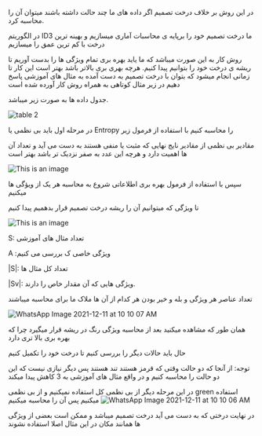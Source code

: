 در این روش بر خلاف درخت تصمیم اگر داده های ما چند حالت داشته باشند میتوان آن را محاسبه کرد.

در الگوریتم ID3 ما درخت تصمیم خود را برپایه ی محاسبات آماری میسازیم و بهینه ترین درخت با کم ترین عمق را میسازیم


روش کار به این صورت میباشد که ما یاید بهره بری تمام ویژگی ها را بدست آوریم تا ریشه ی درخت خود را بتوانیم پیدا کنیم. هرچه بهری بری بالاتر باشد بهتر است
این کار تا زمانی انجام میشود که بتوان با درخت تصمیم به دست آمده به مثال های آموزشی پاسخ دهیم در زیر مثال کوتاهی به همراه روش کار آورده شده است


جدول داده ها به صورت زیر میباشد.

![table 2](https://user-images.githubusercontent.com/94211519/145666279-34e78faa-d512-474a-888d-c31dbd027431.PNG)



در مرحله اول باید بی نظمی یا Entropy را محاسبه کنیم با استفاده از فرمول زیر

مقادیر بی نظمی از مقادیر نایج نهایی که مثبت یا منفی هستند به دست می آید و تعداد آن ها اهمیت دارد و هرچه این عدد به صفر نزدیک تر باشد بهتر است

![This is an image](https://lh3.googleusercontent.com/d3AFQTL7_v-0FSoJE1zCW-OcsA2tweY45moJex-31KPN_QJVKSVkhTLEdDyHtldytIQS7-LOL2rv47FPasvQ656xIT83hFqrEsI3SYrW_4tgJMx6RRC4wRYMynHZJuWGqueGWI0r)

سپس با استفاده از فرمول بهره بری اطلاعاتی شروع به محاسبه هر یک از ویؤگی ها میکنیم

تا ویژگی که میتوانیم آن را ریشه درخت تصمیم قرار بدهمیم پیدا کنیم

![This is an image](https://miro.medium.com/max/700/0*2CpXDgzKNzeJ3Tix.png)


S: تعداد مثال های آموزشی

A :ویژگی خاصی ک بررسی می کنیم

|S|: تعداد کل مثال ها


|Sv|: ویژگی هایی که آن مقدار خاص را دارند.


تعداد عناصر هر ویژگی و بله و خیر بودن هر کدام از آن ها ملاک ما برای محاسبه میباشند


![WhatsApp Image 2021-12-11 at 10 10 07 AM](https://user-images.githubusercontent.com/94211519/145667222-01b7c65e-bfd7-403e-86f9-f40f2f242841.jpeg)


همان طور که مشاهده میکنید بعد از محاسبه ویژگی رنگ در ریشه قرار میگیرد چرا که بهره بری بالا تری دارد

حال باید حالات دیگر را بررسی کنیم تا درخت خود را تکمیل کنیم

توجه: از آنجا که دو حالت وقتی که قرمز هستند تند هستند پس دیگر نیازی نیست که این دو حالت را محاسبه کنیم و در واقع مثال های آموزشی به 3 کاهش پیدا میکند

در این مرحله دیگر از بی نظمی کل استفاده نمیکنیم و از بی نظمی green استفاده میکنیم پس آن را محاسبه میکنیم
![WhatsApp Image 2021-12-11 at 10 10 06 AM](https://user-images.githubusercontent.com/94211519/145667237-ff2a0db6-56e2-4c9f-ba1f-3128e96c8a2a.jpeg)

در نهایت درختی که به دست می آید درخت تصمیم میباشد و ممکن است بعضی از ویژگی ها همانند مکان در این مثال اصلا استفاده نشوند
